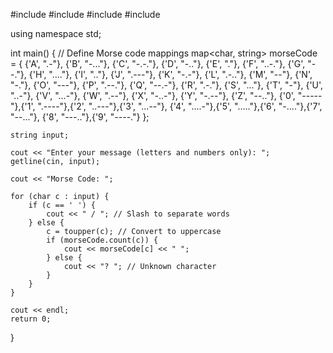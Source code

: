 #include <iostream>
#include <map>
#include <string>
#include <cctype>

using namespace std;

int main() {
    // Define Morse code mappings
    map<char, string> morseCode = {
        {'A', ".-"},   {'B', "-..."}, {'C', "-.-."}, {'D', "-.."},
        {'E', "."},    {'F', "..-."}, {'G', "--."},  {'H', "...."},
        {'I', ".."},   {'J', ".---"}, {'K', "-.-"},  {'L', ".-.."},
        {'M', "--"},   {'N', "-."},   {'O', "---"},  {'P', ".--."},
        {'Q', "--.-"}, {'R', ".-."},  {'S', "..."},  {'T', "-"},
        {'U', "..-"},  {'V', "...-"}, {'W', ".--"},  {'X', "-..-"},
        {'Y', "-.--"}, {'Z', "--.."},
        {'0', "-----"},{'1', ".----"},{'2', "..---"},{'3', "...--"},
        {'4', "....-"},{'5', "....."},{'6', "-...."},{'7', "--..."},
        {'8', "---.."},{'9', "----."}
    };

    string input;

    cout << "Enter your message (letters and numbers only): ";
    getline(cin, input);

    cout << "Morse Code: ";

    for (char c : input) {
        if (c == ' ') {
            cout << " / "; // Slash to separate words
        } else {
            c = toupper(c); // Convert to uppercase
            if (morseCode.count(c)) {
                cout << morseCode[c] << " ";
            } else {
                cout << "? "; // Unknown character
            }
        }
    }

    cout << endl;
    return 0;
}
